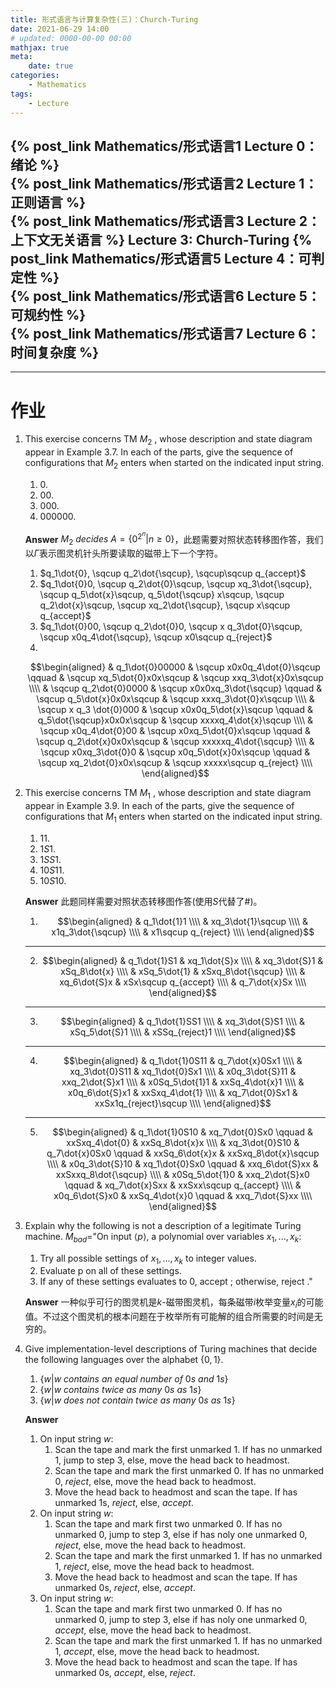 ```yaml
---
title: 形式语言与计算复杂性(三)：Church-Turing
date: 2021-06-29 14:00
# updated: 0000-00-00 00:00
mathjax: true
meta:
    date: true
categories: 
    - Mathematics
tags:
    - Lecture
---
```


{% post_link Mathematics/形式语言1 Lecture 0：绪论 %}<br>
{% post_link Mathematics/形式语言2 Lecture 1：正则语言 %}<br>
{% post_link Mathematics/形式语言3 Lecture 2：上下文无关语言 %}
Lecture 3: Church-Turing
{% post_link Mathematics/形式语言5 Lecture 4：可判定性 %}<br>
{% post_link Mathematics/形式语言6 Lecture 5：可规约性 %}<br>
{% post_link Mathematics/形式语言7 Lecture 6：时间复杂度 %}
---

<!-- more -->




---

# 作业

1. This exercise concerns TM $M_2$ , whose description and state diagram appear in Example 3.7. In each of the parts, give the sequence of configurations that $M_2$ enters when started on the indicated input string.
    1. $0.$
    2. $00.$
    3. $000.$
    4. $000000.$

    **Answer**
    $M_2\ decides\ A=\lbrace0^{2^n}|n\ge0\rbrace$，此题需要对照状态转移图作答，我们以$\dot{\Gamma}$表示图灵机针头所要读取的磁带上下一个字符。

    1. $q_1\dot{0}, \sqcup q_2\dot{\sqcup}, \sqcup\sqcup q_{accept}$
    2. $q_1\dot{0}0, \sqcup q_2\dot{0}\sqcup, \sqcup xq_3\dot{\sqcup}, \sqcup q_5\dot{x}\sqcup, q_5\dot{\sqcup} x\sqcup, \sqcup q_2\dot{x}\sqcup, \sqcup xq_2\dot{\sqcup}, \sqcup x\sqcup q_{accept}$
    3. $q_1\dot{0}00, \sqcup q_2\dot{0}0, \sqcup x q_3\dot{0}\sqcup, \sqcup x0q_4\dot{\sqcup}, \sqcup x0\sqcup q_{reject}$
    4. 
    $$\begin{aligned}
        & q_1\dot{0}00000               & \sqcup x0x0q_4\dot{0}\sqcup   \qquad   & \sqcup xq_5\dot{0}x0x\sqcup   & \sqcup xxq_3\dot{x}0x\sqcup   \\\\
        & \sqcup q_2\dot{0}0000         & \sqcup x0x0xq_3\dot{\sqcup}   \qquad   & \sqcup q_5\dot{x}0x0x\sqcup   & \sqcup xxxq_3\dot{0}x\sqcup   \\\\
        & \sqcup x q_3 \dot{0}000       & \sqcup x0x0q_5\dot{x}\sqcup   \qquad   & q_5\dot{\sqcup}x0x0x\sqcup    & \sqcup xxxxq_4\dot{x}\sqcup   \\\\
        & \sqcup x0q_4\dot{0}00         & \sqcup x0xq_5\dot{0}x\sqcup   \qquad   & \sqcup q_2\dot{x}0x0x\sqcup   & \sqcup xxxxxq_4\dot{\sqcup}   \\\\
        & \sqcup x0xq_3\dot{0}0         & \sqcup x0q_5\dot{x}0x\sqcup   \qquad   & \sqcup xq_2\dot{0}x0x\sqcup   & \sqcup xxxxx\sqcup q_{reject} \\\\
    \end{aligned}$$

2. This exercise concerns TM $M_1$ , whose description and state diagram appear in Example 3.9. In each of the parts, give the sequence of configurations that $M_1$ enters when started on the indicated input string.
    1. $11.$
    2. $1S1.$
    3. $1SS1.$
    4. $10S11.$
    5. $10S10.$

    **Answer**
    此题同样需要对照状态转移图作答(使用$S$代替了\#)。

    1. $$\begin{aligned}
       & q_1\dot{1}1 \\\\
       & xq_3\dot{1}\sqcup \\\\
       & x1q_3\dot{\sqcup} \\\\
       & x1\sqcup q_{reject} \\\\
      \end{aligned}$$
    ---
    2. $$\begin{aligned}
        & q_1\dot{1}S1 & xq_1\dot{S}x \\\\
        & xq_3\dot{S}1 & xSq_8\dot{x} \\\\
        & xSq_5\dot{1} & xSxq_8\dot{\sqcup} \\\\
        & xq_6\dot{S}x & xSx\sqcup q_{accept} \\\\
        & q_7\dot{x}Sx \\\\
      \end{aligned}$$
    ---
    3. $$\begin{aligned}
        & q_1\dot{1}SS1 \\\\
        & xq_3\dot{S}S1 \\\\
        & xSq_5\dot{S}1 \\\\
        & xSSq_{reject}1 \\\\
      \end{aligned}$$
    ---
    4. $$\begin{aligned}
        & q_1\dot{1}0S11 & q_7\dot{x}0Sx1 \\\\
        & xq_3\dot{0}S11 & xq_1\dot{0}Sx1 \\\\
        & x0q_3\dot{S}11 & xxq_2\dot{S}x1 \\\\
        & x0Sq_5\dot{1}1 & xxSq_4\dot{x}1 \\\\
        & x0q_6\dot{S}x1 & xxSxq_4\dot{1} \\\\
        & xq_7\dot{0}Sx1 & xxSx1q_{reject}\sqcup \\\\
      \end{aligned}$$
    ---
    5. $$\begin{aligned}
        & q_1\dot{1}0S10    & xq_7\dot{0}Sx0    \qquad  & xxSxq_4\dot{0}    & xxSq_8\dot{x}x    \\\\
        & xq_3\dot{0}S10    & q_7\dot{x}0Sx0    \qquad  & xxSq_6\dot{x}x    & xxSxq_8\dot{x}\sqcup  \\\\
        & x0q_3\dot{S}10    & xq_1\dot{0}Sx0    \qquad  & xxq_6\dot{S}xx    & xxSxxq_8\dot{\sqcup}  \\\\
        & x0Sq_5\dot{1}0    & xxq_2\dot{S}x0    \qquad  & xq_7\dot{x}Sxx    & xxSxx\sqcup q_{accept}    \\\\
        & x0q_6\dot{S}x0    & xxSq_4\dot{x}0    \qquad  & xxq_7\dot{S}xx \\\\
      \end{aligned}$$

3. Explain why the following is not a description of a legitimate Turing machine.
    $M_{bad}$="On input $\left\langle p\right\rangle$, a polynomial over variables $x_1,...,x_k$:
    1. Try all possible settings of $x_1,...,x_k$ to integer values.
    2. Evaluate p on all of these settings.
    3. If any of these settings evaluates to 0, accept ; otherwise, reject ."
   
    **Answer**
    一种似乎可行的图灵机是$k$-磁带图灵机，每条磁带$i$枚举变量$x_i$的可能值。不过这个图灵机的根本问题在于枚举所有可能解的组合所需要的时间是无穷的。

4. Give implementation-level descriptions of Turing machines that decide the following languages over the alphabet $\lbrace0,1\rbrace$.
    1. $\lbrace w|w\ contains\ an\ equal\ number\ of\ 0s\ and\ 1s\rbrace$
    2. $\lbrace w|w\ contains\ twice\ as\ many\ 0s\ as\ 1s\rbrace$
    3. $\lbrace w|w\ does\ not\ contain\ twice\ as\ many\ 0s\ as\ 1s\rbrace$
   
    **Answer**
    1. On input string $w$:
       1. Scan the tape and mark the first unmarked $1$. If has no unmarked $1$, jump to step 3, else, move the head back to headmost.
       2. Scan the tape and mark the first unmarked $0$. If has no unmarked $0$, $reject$, else, move the head back to headmost.
       3. Move the head back to headmost and scan the tape. If has unmarked $1$s, $reject$, else, $accept$.
    2. On input string $w$:
       1. Scan the tape and mark first two unmarked $0$. If has no unmarked $0$, jump to step 3, else if has noly one unmarked $0$, $reject$, else, move the head back to headmost.
       2. Scan the tape and mark the first unmarked $1$. If has no unmarked $1$, $reject$, else, move the head back to headmost.
       3. Move the head back to headmost and scan the tape. If has unmarked $0$s, $reject$, else, $accept$.
    3. On input string $w$:
       1. Scan the tape and mark first two unmarked $0$. If has no unmarked $0$, jump to step 3, else if has noly one unmarked $0$, $accept$, else, move the head back to headmost.
       2. Scan the tape and mark the first unmarked $1$. If has no unmarked $1$, $accept$, else, move the head back to headmost.
       3. Move the head back to headmost and scan the tape. If has unmarked $0$s, $accept$, else, $reject$.

